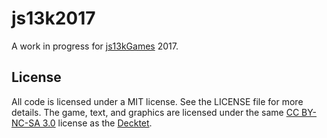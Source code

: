 # js13k2017 #

A work in progress for [js13kGames][] 2017.

## License ##

All code is licensed under a MIT license. See the LICENSE file for more details.
The game, text, and graphics are licensed under the same [CC BY-NC-SA 3.0][cc]
license as the [Decktet][].

[js13kGames]: http://2017.js13kgames.com/ "Andrzej (js13kGames): HTML5 and JavaScript Game Development Competition in just 13 kilobytes"
[cc]: https://creativecommons.org/licenses/by-nc-sa/3.0/ "Creative Commons - Attribution-NonCommercial-ShareAlike 3.0 Unported"
[Decktet]: http://www.decktet.com/ "P.D. Magnus (The Decktet): A unique deck of cards"

